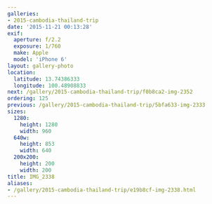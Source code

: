 ```yaml
---
galleries:
- 2015-cambodia-thailand-trip
date: '2015-11-21 00:13:28'
exif:
  aperture: f/2.2
  exposure: 1/760
  make: Apple
  model: 'iPhone 6'
layout: gallery-photo
location:
  latitude: 13.74386333
  longitude: 100.48908833
next: /gallery/2015-cambodia-thailand-trip/f0b8ca2-img-2352
ordering: 125
previous: /gallery/2015-cambodia-thailand-trip/5bfa633-img-2333
sizes:
  1280:
    height: 1280
    width: 960
  640w:
    height: 853
    width: 640
  200x200:
    height: 200
    width: 200
title: IMG_2338
aliases:
- /gallery/2015-cambodia-thailand-trip/e19b8cf-img-2338.html
---
```

